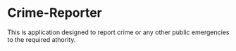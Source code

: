 # Crime-Reporter
This is application designed to report crime or any other public emergencies to the required athority.

